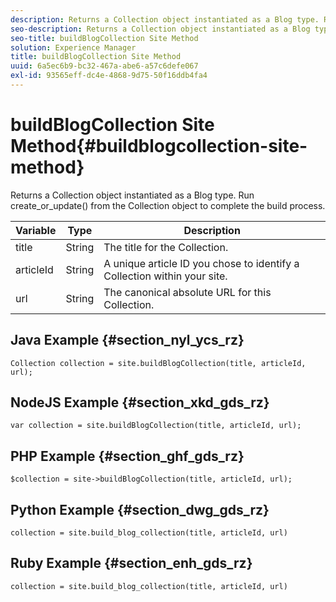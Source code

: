 ```yaml
---
description: Returns a Collection object instantiated as a Blog type. Run create_or_update() from the Collection object to complete the build process.
seo-description: Returns a Collection object instantiated as a Blog type. Run create_or_update() from the Collection object to complete the build process.
seo-title: buildBlogCollection Site Method
solution: Experience Manager
title: buildBlogCollection Site Method
uuid: 6a5ec6b9-bc32-467a-abe6-a57c6defe067
exl-id: 93565eff-dc4e-4868-9d75-50f16ddb4fa4
---
```

# buildBlogCollection Site Method{#buildblogcollection-site-method}

Returns a Collection object instantiated as a Blog type. Run create_or_update() from the Collection object to complete the build process.

|Variable|Type|Description|
|--- |--- |--- |
|title|String|The title for the Collection.|
|articleId|String|A unique article ID you chose to identify a Collection within your site.|
|url|String|The canonical absolute URL for this Collection.|

## Java Example {#section_nyl_ycs_rz}

```
Collection collection = site.buildBlogCollection(title, articleId, url); 

```

## NodeJS Example {#section_xkd_gds_rz}

```
var collection = site.buildBlogCollection(title, articleId, url); 

```

## PHP Example {#section_ghf_gds_rz}

```
$collection = site->buildBlogCollection(title, articleId, url); 

```

## Python Example {#section_dwg_gds_rz}

```
collection = site.build_blog_collection(title, articleId, url) 

```

## Ruby Example {#section_enh_gds_rz}

```
collection = site.build_blog_collection(title, articleId, url) 

```
